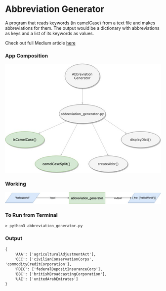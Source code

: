 # Abbreviation Generator

A program that reads keywords (in camelCase) from a text file and makes abbreviations for them. The output would be a dictionary with abbreviations as keys and a list of its keywords as values.

Check out full Medium article [here](https://medium.com/@sanjitunv/understanding-unit-testing-in-python-part-ii-88cb8e09f296)

### App Composition
![Sample App Composition](./img/application_example.jpg)

### Working

![Sample App Composition](./img/ip_op.jpg)

### To Run from Terminal

```
> python3 abbreviation_generator.py
```

### Output
```
{
    'AAA': ['agriculturalAdjustmentAct'],
    'CCC': ['civilianConservationCorps', 'commodityCreditCorporation'],
    'FDIC': ['federalDepositInsuranceCorp'],
    'BBC': ['britishBroadcastingCorporation'],
    'UAE': ['unitedArabEmirates']
}
```
